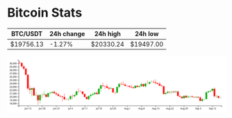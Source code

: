 # Bitcoin Stats

BTC/USDT|24h change|24h high|24h low|
|---|---|---|---|
|$19756.13|-1.27%|$20330.24|$19497.00|

<img src="./chart.svg">
